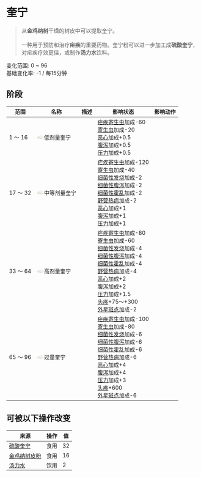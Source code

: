 # 奎宁  
> 从<b>金鸡纳树</b>干燥的树皮中可以提取奎宁。<br><br>一种用于预防和治疗<b>疟疾</b>的重要药物。奎宁粉可以进一步加工成<b>硫酸奎宁</b>，对疟疾疗效更佳，或制作<b>汤力水</b>饮料。  
  
变化范围: 0 ~ 96  
基础变化率: -1 / 每15分钟  
## 阶段  
范围  |  名称  |  描述  |  影响状态  |  影响动作  
----  |  ----  |  ----  |  ----  |  ----  
1 ～ 16  |  <img decoding="async" src="Sprite/Quicklime.png" href="a.md" style="max-width:20px;max-height:20px;">低剂量奎宁  |    |  [疟疾寄生虫](ParasiteMalaria.md)加成-60<br>[寄生虫](Parasites.md)加成-20<br>[恶心](Nausea.md)加成+0.5<br>[腹泻](Diarrhoea.md)加成+0.5<br>[压力](Stress.md)加成+0.5  |    
17 ～ 32  |  <img decoding="async" src="Sprite/Quicklime.png" href="a.md" style="max-width:20px;max-height:20px;">中等剂量奎宁  |    |  [疟疾寄生虫](ParasiteMalaria.md)加成-120<br>[寄生虫](Parasites.md)加成-40<br>[细菌性发烧](BacteriaFever.md)加成-2<br>[细菌性腹泻](BacteriaDiarrhoea.md)加成-2<br>[细菌性霍乱](BacteriaCholera.md)加成-2<br>[野营热病](BacteriaTyphus.md)加成-2<br>[恶心](Nausea.md)加成+1<br>[腹泻](Diarrhoea.md)加成+1<br>[压力](Stress.md)加成+1  |    
33 ～ 64  |  <img decoding="async" src="Sprite/Quicklime.png" href="a.md" style="max-width:20px;max-height:20px;">高剂量奎宁  |    |  [疟疾寄生虫](ParasiteMalaria.md)加成-80<br>[寄生虫](Parasites.md)加成-60<br>[细菌性发烧](BacteriaFever.md)加成-4<br>[细菌性腹泻](BacteriaDiarrhoea.md)加成-4<br>[细菌性霍乱](BacteriaCholera.md)加成-4<br>[野营热病](BacteriaTyphus.md)加成-4<br>[恶心](Nausea.md)加成+2<br>[腹泻](Diarrhoea.md)加成+2<br>[压力](Stress.md)加成+1.5<br>[头疼](Headache.md)+75～+300<br>[外星斑点](AlienSpots.md)加成-2  |    
65 ～ 96  |  <img decoding="async" src="Sprite/Quicklime.png" href="a.md" style="max-width:20px;max-height:20px;">过量奎宁  |    |  [疟疾寄生虫](ParasiteMalaria.md)加成-100<br>[寄生虫](Parasites.md)加成-80<br>[细菌性发烧](BacteriaFever.md)加成-6<br>[细菌性腹泻](BacteriaDiarrhoea.md)加成-6<br>[细菌性霍乱](BacteriaCholera.md)加成-6<br>[野营热病](BacteriaTyphus.md)加成-6<br>[恶心](Nausea.md)加成+4<br>[腹泻](Diarrhoea.md)加成+4<br>[压力](Stress.md)加成+3<br>[头疼](Headache.md)+600<br>[外星斑点](AlienSpots.md)加成-6  |    
## 可被以下操作改变  
来源  |  操作  |  值  
----  |  ----  |  ----  
[硫酸奎宁](QuinineSulfate.md)  |  食用  |  32  
[金鸡纳树皮粉](QuininePowder.md)  |  食用  |  16  
[汤力水](LQ_TonicWater.md)  |  饮用  |  2  
